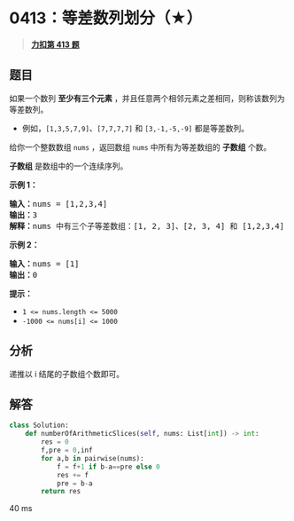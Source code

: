# 0413：等差数列划分（★）


> <u>**[力扣第 413 题](https://leetcode.cn/problems/arithmetic-slices/)**</u>

## 题目

<p>如果一个数列 <strong>至少有三个元素</strong> ，并且任意两个相邻元素之差相同，则称该数列为等差数列。</p>

<ul>
<li>例如，<code>[1,3,5,7,9]</code>、<code>[7,7,7,7]</code> 和 <code>[3,-1,-5,-9]</code> 都是等差数列。</li>
</ul>

<div class="original__bRMd">
<div>
<p>给你一个整数数组 <code>nums</code> ，返回数组 <code>nums</code> 中所有为等差数组的 <strong>子数组</strong> 个数。</p>

<p><strong>子数组</strong> 是数组中的一个连续序列。</p>



<p><strong>示例 1：</strong></p>

<pre>
<strong>输入：</strong>nums = [1,2,3,4]
<strong>输出：</strong>3
<strong>解释：</strong>nums 中有三个子等差数组：[1, 2, 3]、[2, 3, 4] 和 [1,2,3,4] 自身。
</pre>

<p><strong>示例 2：</strong></p>

<pre>
<strong>输入：</strong>nums = [1]
<strong>输出：</strong>0
</pre>



<p><strong>提示：</strong></p>

<ul>
<li><code>1 <= nums.length <= 5000</code></li>
<li><code>-1000 <= nums[i] <= 1000</code></li>
</ul>
</div>
</div>


## 分析

递推以 i 结尾的子数组个数即可。


## 解答

```python
class Solution:
    def numberOfArithmeticSlices(self, nums: List[int]) -> int:
        res = 0
        f,pre = 0,inf
        for a,b in pairwise(nums):
            f = f+1 if b-a==pre else 0
            res += f
            pre = b-a
        return res
```
40 ms

